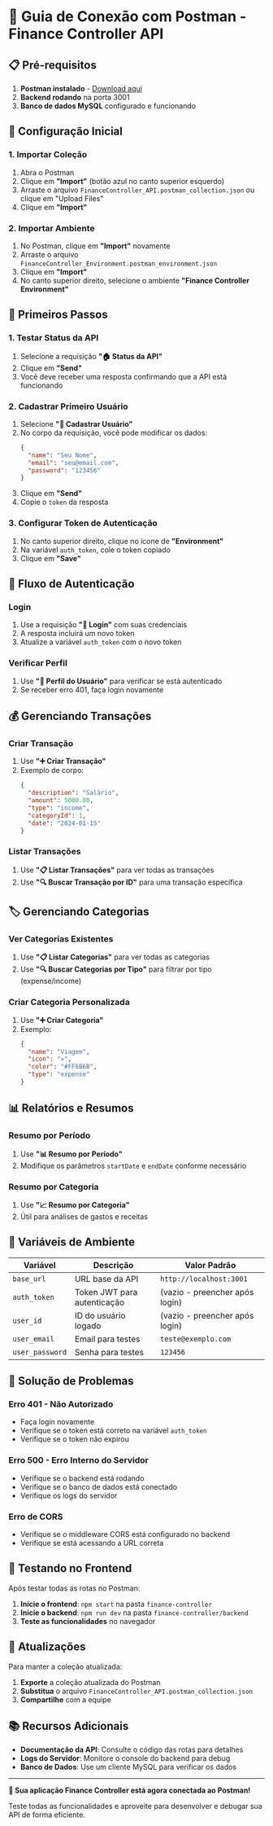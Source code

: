 # 🚀 Guia de Conexão com Postman - Finance Controller API

## 📋 Pré-requisitos

1. **Postman instalado** - [Download aqui](https://www.postman.com/downloads/)
2. **Backend rodando** na porta 3001
3. **Banco de dados MySQL** configurado e funcionando

## 🔧 Configuração Inicial

### 1. Importar Coleção
1. Abra o Postman
2. Clique em **"Import"** (botão azul no canto superior esquerdo)
3. Arraste o arquivo `FinanceController_API.postman_collection.json` ou clique em "Upload Files"
4. Clique em **"Import"**

### 2. Importar Ambiente
1. No Postman, clique em **"Import"** novamente
2. Arraste o arquivo `FinanceController_Environment.postman_environment.json`
3. Clique em **"Import"**
4. No canto superior direito, selecione o ambiente **"Finance Controller Environment"**

## 🚀 Primeiros Passos

### 1. Testar Status da API
1. Selecione a requisição **"🏠 Status da API"**
2. Clique em **"Send"**
3. Você deve receber uma resposta confirmando que a API está funcionando

### 2. Cadastrar Primeiro Usuário
1. Selecione **"📝 Cadastrar Usuário"**
2. No corpo da requisição, você pode modificar os dados:
   ```json
   {
     "name": "Seu Nome",
     "email": "seu@email.com",
     "password": "123456"
   }
   ```
3. Clique em **"Send"**
4. Copie o `token` da resposta

### 3. Configurar Token de Autenticação
1. No canto superior direito, clique no ícone de **"Environment"**
2. Na variável `auth_token`, cole o token copiado
3. Clique em **"Save"**

## 🔐 Fluxo de Autenticação

### Login
1. Use a requisição **"🔑 Login"** com suas credenciais
2. A resposta incluirá um novo token
3. Atualize a variável `auth_token` com o novo token

### Verificar Perfil
1. Use **"👤 Perfil do Usuário"** para verificar se está autenticado
2. Se receber erro 401, faça login novamente

## 💰 Gerenciando Transações

### Criar Transação
1. Use **"➕ Criar Transação"**
2. Exemplo de corpo:
   ```json
   {
     "description": "Salário",
     "amount": 5000.00,
     "type": "income",
     "categoryId": 1,
     "date": "2024-01-15"
   }
   ```

### Listar Transações
1. Use **"📋 Listar Transações"** para ver todas as transações
2. Use **"🔍 Buscar Transação por ID"** para uma transação específica

## 🏷️ Gerenciando Categorias

### Ver Categorias Existentes
1. Use **"📋 Listar Categorias"** para ver todas as categorias
2. Use **"🔍 Buscar Categorias por Tipo"** para filtrar por tipo (expense/income)

### Criar Categoria Personalizada
1. Use **"➕ Criar Categoria"**
2. Exemplo:
   ```json
   {
     "name": "Viagem",
     "icon": "✈️",
     "color": "#FF6B6B",
     "type": "expense"
   }
   ```

## 📊 Relatórios e Resumos

### Resumo por Período
1. Use **"📊 Resumo por Período"**
2. Modifique os parâmetros `startDate` e `endDate` conforme necessário

### Resumo por Categoria
1. Use **"📈 Resumo por Categoria"**
2. Útil para análises de gastos e receitas

## 🔧 Variáveis de Ambiente

| Variável | Descrição | Valor Padrão |
|----------|-----------|---------------|
| `base_url` | URL base da API | `http://localhost:3001` |
| `auth_token` | Token JWT para autenticação | (vazio - preencher após login) |
| `user_id` | ID do usuário logado | (vazio - preencher após login) |
| `user_email` | Email para testes | `teste@exemplo.com` |
| `user_password` | Senha para testes | `123456` |

## 🚨 Solução de Problemas

### Erro 401 - Não Autorizado
- Faça login novamente
- Verifique se o token está correto na variável `auth_token`
- Verifique se o token não expirou

### Erro 500 - Erro Interno do Servidor
- Verifique se o backend está rodando
- Verifique se o banco de dados está conectado
- Verifique os logs do servidor

### Erro de CORS
- Verifique se o middleware CORS está configurado no backend
- Verifique se está acessando a URL correta

## 📱 Testando no Frontend

Após testar todas as rotas no Postman:

1. **Inicie o frontend**: `npm start` na pasta `finance-controller`
2. **Inicie o backend**: `npm run dev` na pasta `finance-controller/backend`
3. **Teste as funcionalidades** no navegador

## 🔄 Atualizações

Para manter a coleção atualizada:

1. **Exporte** a coleção atualizada do Postman
2. **Substitua** o arquivo `FinanceController_API.postman_collection.json`
3. **Compartilhe** com a equipe

## 📚 Recursos Adicionais

- **Documentação da API**: Consulte o código das rotas para detalhes
- **Logs do Servidor**: Monitore o console do backend para debug
- **Banco de Dados**: Use um cliente MySQL para verificar os dados

---

**🎉 Sua aplicação Finance Controller está agora conectada ao Postman!**

Teste todas as funcionalidades e aproveite para desenvolver e debugar sua API de forma eficiente.

